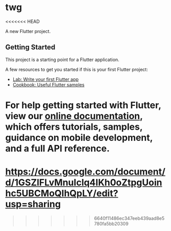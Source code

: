 # twg
<<<<<<< HEAD

A new Flutter project.

## Getting Started

This project is a starting point for a Flutter application.

A few resources to get you started if this is your first Flutter project:

- [Lab: Write your first Flutter app](https://flutter.dev/docs/get-started/codelab)
- [Cookbook: Useful Flutter samples](https://flutter.dev/docs/cookbook)

For help getting started with Flutter, view our
[online documentation](https://flutter.dev/docs), which offers tutorials,
samples, guidance on mobile development, and a full API reference.
=======
# https://docs.google.com/document/d/1GSZlFLvMnuIclq4IKh0oZtpgUoinhc5UBCMoQIhQpLY/edit?usp=sharing
>>>>>>> 6640f11486ec347eeb439aad8e5780fa5bb20309
